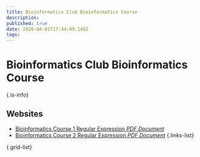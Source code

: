 ```yaml
---
title: Bioinformatics Club Bioinformatics Course
description: 
published: true
date: 2020-04-01T17:44:09.148Z
tags: 
---
```


# Bioinformatics Club Bioinformatics Course


{.is-info}

## Websites

- [Bioinformatics Course 1 Regular Expression *PDF Document*](http://blog.bioinfoclub.org/wp-content/uploads/2014/02/01-regular-expressions.pdf)
- [Bioinformatics Course 2 Regular Expression *PDF Document*](http://blog.bioinfoclub.org/wp-content/uploads/2014/02/02-regular-expressions2.pdf)
{.links-list}


{.grid-list}